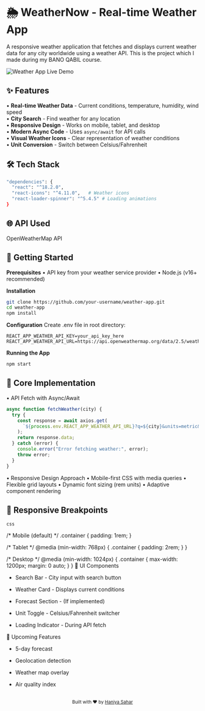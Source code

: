 # 🌦️ WeatherNow - Real-time Weather App

A responsive weather application that fetches and displays current weather data for any city worldwide using a weather API.
This is the project which I made during my BANO QABIL course.

![Weather App Live Demo](https://haniasahar.github.io/Weather-App/)

## ✨ Features

• **Real-time Weather Data** - Current conditions, temperature, humidity, wind speed  
• **City Search** - Find weather for any location  
• **Responsive Design** - Works on mobile, tablet, and desktop  
• **Modern Async Code** - Uses `async/await` for API calls  
• **Visual Weather Icons** - Clear representation of weather conditions  
• **Unit Conversion** - Switch between Celsius/Fahrenheit  

## 🛠 Tech Stack

```bash
"dependencies": {
  "react": "^18.2.0",
  "react-icons": "^4.11.0",   # Weather icons
  "react-loader-spinner": "^5.4.5" # Loading animations
}
```
## 🌐 API Used
OpenWeatherMap API

## 🚀 Getting Started
**Prerequisites**
• API key from your weather service provider
• Node.js (v16+ recommended)

**Installation**
```bash
git clone https://github.com/your-username/weather-app.git
cd weather-app
npm install
```

**Configuration**
Create .env file in root directory:

```env
REACT_APP_WEATHER_API_KEY=your_api_key_here
REACT_APP_WEATHER_API_URL=https://api.openweathermap.org/data/2.5/weather
```

**Running the App**
```bash
npm start
```

## 🧠 Core Implementation
• API Fetch with Async/Await

```javascript
async function fetchWeather(city) {
  try {
    const response = await axios.get(
      `${process.env.REACT_APP_WEATHER_API_URL}?q=${city}&units=metric&appid=${process.env.REACT_APP_WEATHER_API_KEY}`
    );
    return response.data;
  } catch (error) {
    console.error("Error fetching weather:", error);
    throw error;
  }
}
```

• Responsive Design Approach
• Mobile-first CSS with media queries
• Flexible grid layouts
• Dynamic font sizing (rem units)
• Adaptive component rendering

## 📱 Responsive Breakpoints
`css`

/* Mobile (default) */
.container { padding: 1rem; }

/* Tablet */
@media (min-width: 768px) {
  .container { padding: 2rem; }
}

/* Desktop */
@media (min-width: 1024px) {
  .container { max-width: 1200px; margin: 0 auto; }
}
🎨 UI Components
- Search Bar - City input with search button

- Weather Card - Displays current conditions

- Forecast Section - (If implemented)

- Unit Toggle - Celsius/Fahrenheit switcher

- Loading Indicator - During API fetch

🌟 Upcoming Features
- 5-day forecast

- Geolocation detection

- Weather map overlay

- Air quality index

<div align="center"> <br> <sub>Built with ❤️ by <a href="https://github.com/Haniasahar">Haniya Sahar</a></sub> </div>
